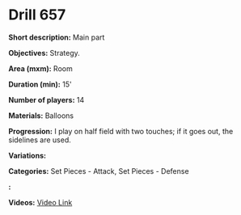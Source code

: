# Drill 657

**Short description:**
Main part

**Objectives:**
Strategy.

**Area (mxm):**
Room

**Duration (min):**
15'

**Number of players:**
14

**Materials:**
Balloons

**Progression:**
I play on half field with two touches; if it goes out, the sidelines are used.

**Variations:**


**Categories:**
Set Pieces - Attack, Set Pieces - Defense

**:**


**Videos:**
[Video Link](https://www.youtube.com/embed/SBiGeX4VvsA)

